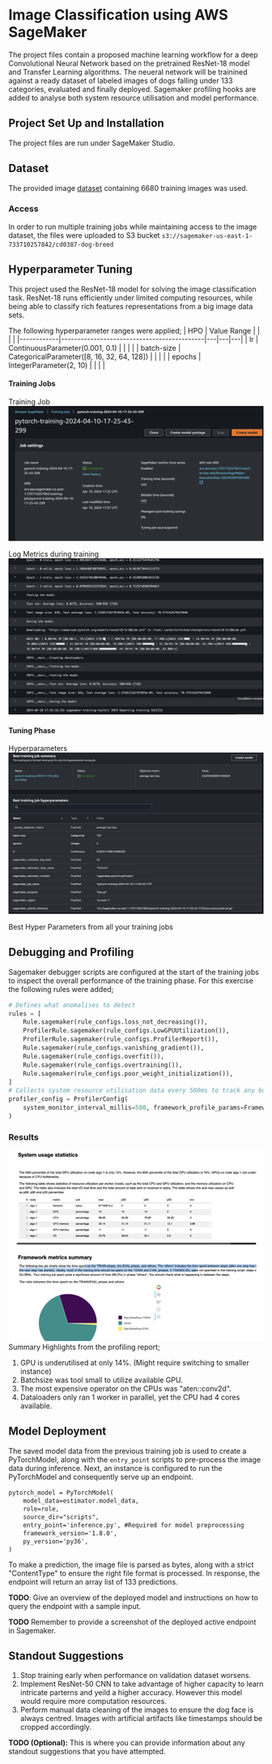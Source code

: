 # Image Classification using AWS SageMaker

The project files contain a proposed machine learning workflow for a deep Convolutional Neural Network based on the pretrained ResNet-18 model and Transfer Learning algorithms. The neueral network will be trainined against a ready dataset of labeled images of dogs falling under 133 categories, evaluated and finally deployed. Sagemaker profiling hooks are added to analyse both system resource utilisation and model performance. 


## Project Set Up and Installation
The project files are run under SageMaker Studio. 

## Dataset
The provided image [dataset](https://s3-us-west-1.amazonaws.com/udacity-aind/dog-project/dogImages.zip) containing 6680 training images was used. 

### Access
In order to run multiple training jobs while maintaining access to the image dataset, the files were uploaded to S3 bucket `s3://sagemaker-us-east-1-733710257842/cd0387-dog-breed` 

## Hyperparameter Tuning
This project used the ResNet-18 model for solving the image classification task. ResNet-18 runs efficiently under limited computing resources, while being able to classify rich features representations from a big image data sets. 

The following hyperparameter ranges were applied;
| HPO        | Value Range                                |   |   |   |
|------------|--------------------------------------------|---|---|---|
| lr         | ContinuousParameter(0.001, 0.1)            |   |   |   |
| batch-size | CategoricalParameter([8, 16, 32, 64, 128]) |   |   |   |
| epochs     | IntegerParameter(2, 10)                    |   |   |   |

#### Training Jobs

Training Job
![alt-text-completed-training-job](./images/training_job_1.png)

Log Metrics during training
![alt-text-training-metrics](./images/training_job_logs.png)

#### Tuning Phase 

Hyperparameters 
![alt-text-hpo](images/best_hyperparameters.png)


Best Hyper Parameters from all your training jobs

## Debugging and Profiling
Sagemaker debugger scripts are configured at the start of the training jobs to inspect the overall performance of the training phase. For this exercise the following rules were added; 

```python
# Defines what anomalises to detect
rules = [
    Rule.sagemaker(rule_configs.loss_not_decreasing()),
    ProfilerRule.sagemaker(rule_configs.LowGPUUtilization()),
    ProfilerRule.sagemaker(rule_configs.ProfilerReport()),
    Rule.sagemaker(rule_configs.vanishing_gradient()),
    Rule.sagemaker(rule_configs.overfit()),
    Rule.sagemaker(rule_configs.overtraining()),
    Rule.sagemaker(rule_configs.poor_weight_initialization()),
]
# Collects system resource utilisation data every 500ms to track any bottleneck problems
profiler_config = ProfilerConfig(
    system_monitor_interval_millis=500, framework_profile_params=FrameworkProfile(num_steps=5)
)

```

### Results

![alt-text-profiling](images/profiling_1.png)
Summary Highlights from the profiling report;
1. GPU is underutilised at only 14%. (Might require switching to smaller instance)
2. Batchsize was tool small to utilize available GPU. 
3. The most expensive operator on the CPUs was "aten::conv2d".
4. Dataloaders only ran 1 worker in parallel, yet the CPU had 4 cores available.

## Model Deployment

The saved model data from the previous training job is used to create a PyTorchModel, along with the `entry_point` scripts to pre-process the image data during inference. Next, an instance is configured to run the PyTorchModel and consequently serve up an endpoint.

```
pytorch_model = PyTorchModel(
    model_data=estimator.model_data,
    role=role,
    source_dir="scripts",
    entry_point='inference.py', #Required for model preprocessing
    framework_version='1.8.0',
    py_version='py36',
)

```

To make a prediction, the image file is parsed as bytes, along with a strict "ContentType" to ensure the right file format is processed. In response, the endpoint will return an array list of 133 predictions. 

**TODO**: Give an overview of the deployed model and instructions on how to query the endpoint with a sample input.

**TODO** Remember to provide a screenshot of the deployed active endpoint in Sagemaker.

## Standout Suggestions

1. Stop training early when performance on validation dataset worsens. 
2. Implement ResNet-50 CNN to take advantage of higher capacity to learn intricate parterns and yeild a higher accuracy. However this model would require more computation resources. 
3. Perform manual data cleaning of the images to ensure the dog face is always centred. Images with artificial artifacts like timestamps should be cropped accordingly.

**TODO (Optional):** This is where you can provide information about any standout suggestions that you have attempted.
